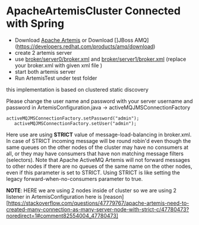 # ApacheArtemisCluster Connected with Spring

* Download [Apache Artemis](https://activemq.apache.org/artemis/download.html)
or Download []JBoss AMQ](https://developers.redhat.com/products/amq/download)
* create 2 artemis server
* use [broker/server0/broker.xml](https://github.com/techguy-bhushan/ApacheArtemisCluster/blob/master/broker/server0/broker.xml) and [broker/server1/broker.xml](https://github.com/techguy-bhushan/ApacheArtemisCluster/blob/master/broker/server1/broker.xml) (replace your broker.xml with given xml file )
* start both artemis server
* Run ArtemisTest under test folder

this implementation is based on clustered static discovery

Please change the user name and password with your server username and password in ArtemisConfiguration.java -> activeMQJMSConnectionFactory

```
activeMQJMSConnectionFactory.setPassword("admin");
   activeMQJMSConnectionFactory.setUser("admin");
```

Here use are using **STRICT** value of message-load-balancing in broker.xml.
In case of STRICT incoming message will be round robin'd even though the same queues on the other nodes of the cluster may have no consumers at all, 
or they may have consumers that have non matching message filters (selectors).
Note that Apache ActiveMQ Artemis will not forward messages to other nodes if there are no queues of the same name on the other nodes, even if this parameter is set to STRICT. 
Using STRICT is like setting the legacy forward-when-no-consumers parameter to true. 


**NOTE**: HERE we are using 2 nodes inside of cluster so we are using 2 listener in ArtemisConfiguration
here is [reason][https://stackoverflow.com/questions/47779767/apache-artemis-need-to-created-many-connection-as-many-server-node-with-strict-c/47780473?noredirect=1#comment82554004_47780473]